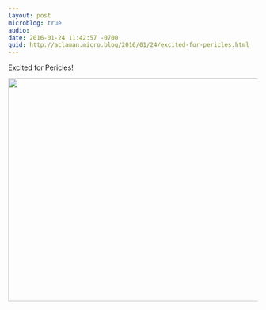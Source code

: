 ```yaml
---
layout: post
microblog: true
audio: 
date: 2016-01-24 11:42:57 -0700
guid: http://aclaman.micro.blog/2016/01/24/excited-for-pericles.html
---
```

Excited for Pericles!

<img src="http://micro.alexclaman.com/uploads/2018/efc673e178.jpg" width="600" height="450" />
